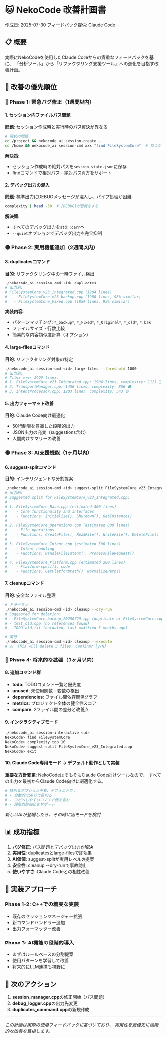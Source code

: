 # 🐱 NekoCode 改善計画書
作成日: 2025-07-30
フィードバック提供: Claude Code

## 📋 概要
実際にNekoCodeを使用したClaude Codeからの貴重なフィードバックを基に、
「分析ツール」から「リファクタリング支援ツール」への進化を目指す改善計画。

## 🎯 改善の優先順位

### 🔴 Phase 1: 緊急バグ修正（1週間以内）

#### 1. セッション内ファイルパス問題
**問題**: セッション作成時と実行時のパス解決が異なる
```bash
# 現状の問題
cd /project && nekocode_ai session-create .
cd /home && nekocode_ai session-cmd xxx "find FileSystemCore"  # 見つからない！
```
**解決策**: 
- セッション作成時の絶対パスを`session_state.json`に保存
- findコマンドで相対パス・絶対パス両方をサポート

#### 2. デバッグ出力の混入
**問題**: 標準出力にDEBUGメッセージが混入し、パイプ処理が困難
```bash
complexity | head -50  # [DEBUG]が邪魔をする
```
**解決策**:
- すべてのデバッグ出力を`std::cerr`へ
- `--quiet`オプションでデバッグ出力を完全抑制

### 🟡 Phase 2: 実用機能追加（2週間以内）

#### 3. duplicatesコマンド
**目的**: リファクタリング中の一時ファイル検出
```bash
./nekocode_ai session-cmd <id> duplicates
# 出力例:
# FileSystemCore_v23_Integrated.cpp (1904 lines)
#   - FileSystemCore_v23_backup.cpp (1900 lines, 98% similar)
#   - FileSystemCore_Fixed.cpp (1850 lines, 95% similar)
```
**実装内容**:
- パターンマッチング: `*_backup*`, `*_Fixed*`, `*_Original*`, `*_old*`, `*.bak`
- ファイルサイズ・行数比較
- 簡易的な内容類似度計算（オプション）

#### 4. large-filesコマンド
**目的**: リファクタリング対象の特定
```bash
./nekocode_ai session-cmd <id> large-files --threshold 1000
# 出力例:
# Files over 1000 lines:
# 1. FileSystemCore_v23_Integrated.cpp: 1904 lines, complexity: 1121 🔴
# 2. TransportManager.cpp: 1456 lines, complexity: 856 🟠
# 3. IntentProcessor.cpp: 1203 lines, complexity: 543 🟡
```

#### 5. 出力フォーマット改善
**目的**: Claude Code向け最適化
- 50行制限を意識した段階的出力
- JSON出力の充実（suggestions含む）
- 人間向けサマリーの改善

### 🟢 Phase 3: AI支援機能（1ヶ月以内）

#### 6. suggest-splitコマンド
**目的**: インテリジェントな分割提案
```bash
./nekocode_ai session-cmd <id> suggest-split FileSystemCore_v23_Integrated.cpp
# 出力例:
# Suggested split for FileSystemCore_v23_Integrated.cpp:
# 
# 1. FileSystemCore_Base.cpp (estimated 400 lines)
#    - Core functionality and interfaces
#    - Functions: Initialize(), Shutdown(), GetInstance()
# 
# 2. FileSystemCore_Operations.cpp (estimated 800 lines)
#    - File operations
#    - Functions: CreateFile(), ReadFile(), WriteFile(), DeleteFile()
# 
# 3. FileSystemCore_Intent.cpp (estimated 500 lines)
#    - Intent handling
#    - Functions: HandleFileIntent(), ProcessFileRequest()
# 
# 4. FileSystemCore_Platform.cpp (estimated 200 lines)
#    - Platform-specific code
#    - Functions: GetPlatformPath(), NormalizePath()
```

#### 7. cleanupコマンド
**目的**: 安全なファイル整理
```bash
# ドライラン
./nekocode_ai session-cmd <id> cleanup --dry-run
# Suggested for deletion:
# - FileSystemCore_backup_20250729.cpp (duplicate of FileSystemCore.cpp)
# - test_old.cpp (no references found)
# - TODO_old.txt (outdated, last modified 3 months ago)

# 実行
./nekocode_ai session-cmd <id> cleanup --execute
# ⚠️  This will delete 3 files. Confirm? [y/N]
```

### 🔵 Phase 4: 将来的な拡張（3ヶ月以内）

#### 8. 追加コマンド群
- **todo**: TODOコメント一覧と優先度
- **unused**: 未使用関数・変数の検出
- **dependencies**: ファイル間依存関係グラフ
- **metrics**: プロジェクト全体の健全性スコア
- **compare**: 2ファイル間の差分と改善点

#### 9. インタラクティブモード
```bash
./nekocode_ai session-interactive <id>
NekoCode> find FileSystemCore
NekoCode> complexity top 10
NekoCode> suggest-split FileSystemCore_v23_Integrated.cpp
NekoCode> exit
```

#### 10. ~~Claude Code専用モード~~ → デフォルト動作として実装
**重要な方針変更**: NekoCodeはそもそもClaude Code向けツールなので、
すべての出力を最初からClaude Code向けに最適化する。
```bash
# 特別なオプション不要、デフォルトで：
# - 自動的に50行で区切る
# - コピペしやすいコマンド例を含む
# - 段階的詳細化をサポート
```
*新しいAIが登場したら、その時に別モードを検討*

## 📊 成功指標

1. **バグ修正**: パス問題とデバッグ出力が解決
2. **実用性**: duplicatesとlarge-filesで即効果
3. **AI価値**: suggest-splitが実用レベルの提案
4. **安全性**: cleanup --dry-runで事故防止
5. **使いやすさ**: Claude Codeとの相性改善

## 🚀 実装アプローチ

### Phase 1-2: C++での着実な実装
- 既存のセッションマネージャー拡張
- 新コマンドハンドラー追加
- 出力フォーマッター改善

### Phase 3: AI機能の段階的導入
- まずはルールベースの分割提案
- 使用パターンを学習して改善
- 将来的にLLM連携も視野に

## 📝 次のアクション

1. **session_manager.cpp**の修正開始（パス問題）
2. **debug_logger.cpp**の出力先変更
3. **duplicates_command.cpp**の新規作成

---
*この計画は実際の使用フィードバックに基づいており、
実用性を最優先に段階的な改善を目指します。*